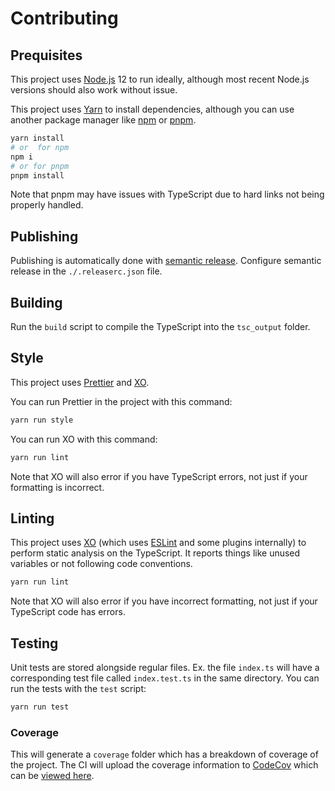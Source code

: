 # Contributing

## Prequisites

This project uses [Node.js](https://nodejs.org) 12 to run ideally, although most recent Node.js versions should also work without issue.

This project uses [Yarn](https://yarnpkg.com) to install dependencies, although you can use another package manager like [npm](https://www.npmjs.com) or [pnpm](https://pnpm.js.org).

```sh
yarn install
# or  for npm
npm i
# or for pnpm
pnpm install
```

Note that pnpm may have issues with TypeScript due to hard links not being properly handled.

## Publishing

Publishing is automatically done with [semantic release](https://semantic-release.gitbook.io/semantic-release/).
Configure semantic release in the `./.releaserc.json` file.

## Building

Run the `build` script to compile the TypeScript into the `tsc_output` folder.

## Style

This project uses [Prettier](https://prettier.io) and [XO](https://github.com/xojs/xo).

You can run Prettier in the project with this command:

```sh
yarn run style
```

You can run XO with this command:

```sh
yarn run lint
```

Note that XO will also error if you have TypeScript errors, not just if your formatting is incorrect.

## Linting

This project uses [XO](https://github.com/xojs/xo) (which uses [ESLint](https://eslint.org) and some plugins internally) to perform static analysis on the TypeScript.
It reports things like unused variables or not following code conventions.

```sh
yarn run lint
```

Note that XO will also error if you have incorrect formatting, not just if your TypeScript code has errors.

## Testing

Unit tests are stored alongside regular files.
Ex. the file `index.ts` will have a corresponding test file called `index.test.ts` in the same directory.
You can run the tests with the `test` script:

```sh
yarn run test
```

### Coverage

This will generate a `coverage` folder which has a breakdown of coverage of the project.
The CI will upload the coverage information to [CodeCov](https://codecov.io) which can be [viewed here](https://codecov.io/gh/Discoin/scambio).
